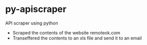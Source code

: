 # py-apiscraper
API scraper using python

- Scraped the contents of the website remoteok.com
- Transeffered the contents to an xls file and send it to an email
